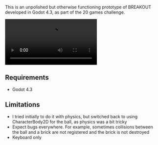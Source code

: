 This is an unpolished but otherwise functioning prototype of BREAKOUT developed in Godot 4.3, as part of the 20 games challenge.

![](assets/breakout.webm)

Requirements
------------
- Godot 4.3

Limitations
---
- I tried initially to do it with physics, but switched back to using CharacterBody2D for the ball, as physics was a bit tricky
- Expect bugs everywhere. For example, sometimes collisions between the ball and a brick are not registered and the brick is not destroyed
- Keyboard only